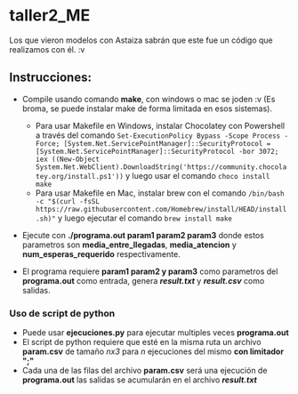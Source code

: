 # taller2_ME

Los que vieron modelos con Astaiza sabrán que este fue un código que realizamos con él. :v

## Instrucciones:

* Compile usando comando **make**, con windows o mac se joden :v (Es broma, se puede instalar make de forma limitada en esos sistemas).
  * Para usar Makefile en Windows, instalar Chocolatey con Powershell a través del comando `Set-ExecutionPolicy Bypass -Scope Process -Force; [System.Net.ServicePointManager]::SecurityProtocol = [System.Net.ServicePointManager]::SecurityProtocol -bor 3072; iex ((New-Object System.Net.WebClient).DownloadString('https://community.chocolatey.org/install.ps1'))` y luego usar el comando `choco install make`
  * Para usar Makefile en Mac, instalar brew con el comando `/bin/bash -c "$(curl -fsSL https://raw.githubusercontent.com/Homebrew/install/HEAD/install.sh)"` y luego ejecutar el comando `brew install make`
* Ejecute con **./programa.out param1 param2 param3** donde estos parametros son **media_entre_llegadas**, **media_atencion** y **num_esperas_requerido** respectivamente. 

* El programa requiere **param1 param2 y param3** como parametros del **programa.out** como entrada, genera **_result.txt_** y **_result.csv_** como salidas.

### Uso de script de python

* Puede usar **ejecuciones.py** para ejecutar multiples veces **programa.out**
* El script de python requiere que esté en la misma ruta un archivo **param.csv** de tamaño _nx3_ para _n_ ejecuciones del mismo **con limitador ";"**
* Cada una de las filas del archivo **param.csv** será una ejecución de **programa.out** las salidas se acumularán en el archivo **_result.txt_**

